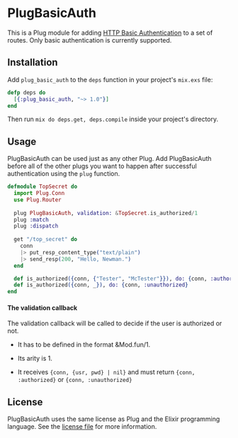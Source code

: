 # PlugBasicAuth

This is a Plug module for adding [HTTP Basic Authentication](http://tools.ietf.org/html/rfc2617) to a set of routes. Only basic authentication is currently supported.

## Installation

Add `plug_basic_auth` to the `deps` function in your project's `mix.exs` file:

```elixir
defp deps do
  [{:plug_basic_auth, "~> 1.0"}]
end
```
	
Then run `mix do deps.get, deps.compile` inside your project's directory.

## Usage

PlugBasicAuth can be used just as any other Plug. Add PlugBasicAuth before all of the other plugs you want to happen after successful authentication using the `plug` function.

```elixir
defmodule TopSecret do
  import Plug.Conn
  use Plug.Router
  
  plug PlugBasicAuth, validation: &TopSecret.is_authorized/1
  plug :match
  plug :dispatch
  
  get "/top_secret" do
    conn
    |> put_resp_content_type("text/plain")
    |> send_resp(200, "Hello, Newman.")
  end

  def is_authorized({conn, {"Tester", "McTester"}}), do: {conn, :authorized}
  def is_authorized({conn, _}), do: {conn, :unauthorized}
end
```

#### The validation callback
The validation callback will be called to decide if the user is authorized or not.

* It has to be defined in the format &Mod.fun/1.

* Its arity is 1.

* It receives `{conn, {usr, pwd} | nil}` and must return `{conn, :authorized}` or `{conn, :unauthorized}`

## License

PlugBasicAuth uses the same license as Plug and the Elixir programming language. See the [license file](https://raw.githubusercontent.com/rbishop/plug_basic_auth/master/LICENSE) for more information.
